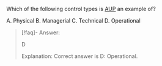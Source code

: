 
Which of the following control types is [AUP](../../Glossary/AUP.md) an example of? 

A. Physical 
B. Managerial 
C. Technical 
D. Operational

> [!faq]- Answer: 
> 
> D 
> 
> Explanation: Correct answer is D: Operational.

